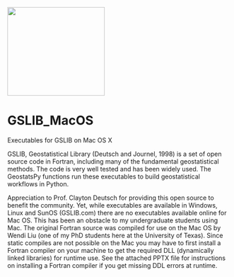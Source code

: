 <p>
    <img src="https://github.com/GeostatsGuy/GeostatsPy/blob/master/TCG_color_logo.png" width="220" height="200" />
</p>

# GSLIB_MacOS
Executables for GSLIB on Mac OS X

GSLIB, Geostatistical Library  (Deutsch and Journel, 1998) is a set of open source code in Fortran, including many of the fundamental geostatistical methods.  The code is very well tested and has been widely used.  The GeostatsPy functions run these executables to build geostatistical workflows in Python.  

Appreciation to Prof. Clayton Deutsch for providing this open source to benefit the community.  Yet, while executables are available in Windows, Linux and SunOS (GSLIB.com) there are no executables available online for Mac OS. This has been an obstacle to my undergraduate students using Mac.  The original Fortran source was compiled for use on the Mac OS by Wendi Liu (one of my PhD students here at the University of Texas).  Since static compiles are not possible on the Mac you may have to first install a Fortran compiler on your machine to get the required DLL (dynamically linked libraries) for runtime use.  See the attached PPTX file for instructions on installing a Fortran compiler if you get missing DDL errors at runtime.  
